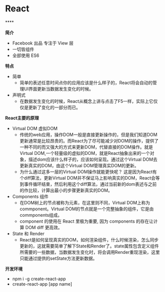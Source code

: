# React

\*\*\*\*

**简介**

* Facebook 出品 专注于 View 层
* 一切皆组件
* 全部使用 ES6

**特点**

* 简单
  * 简单的表述任意时间点你的应用应该是什么样子的，React将会自动的管理UI界面更新当数据发生变化的时候。
* 声明式
  * 在数据发生变化的时候，React从概念上讲与点击了F5一样，实际上它仅仅是更新了变化的一部分而已。

**React主要的原理**

* Virtual DOM 虚拟DOM 
  * 传统的web应用，操作DOM一般是直接更新操作的，但是我们知道DOM更新通常是比较昂贵的。而React为了尽可能减少对DOM的操作，提供了一种不同的而又强大的方式来更新DOM，代替直接的DOM操作。就是Virtual DOM,一个轻量级的虚拟的DOM，就是React抽象出来的一个对象，描述dom应该什么样子的，应该如何呈现。通过这个Virtual DOM去更新真实的DOM，由这个Virtual DOM管理真实DOM的更新。
  * 为什么通过这多一层的Virtual DOM操作就能更快呢？ 这是因为React有个diff算法，更新Virtual DOM并不保证马上影响真实的DOM，React会等到事件循环结束，然后利用这个diff算法，通过当前新的dom表述与之前的作比较，计算出最小的步骤更新真实的DOM。
* Components 组件 
  * 在DOM树上的节点被称为元素，在这里则不同，Virtual DOM上称为commponent。Virtual DOM的节点就是一个完整抽象的组件，它是由commponents组成。
  * component 的使用在 React 里极为重要, 因为 components 的存在让计算 DOM diff 更高效。
* State 和 Render
  * React是如何呈现真实的DOM，如何渲染组件，什么时候渲染，怎么同步更新的，这就需要简单了解下State和Render了。state属性包含定义组件所需要的一些数据，当数据发生变化时，将会调用Render重现渲染，这里只能通过提供的setState方法更新数据。

**开发环境**

* npm i -g create-react-app
* create-react-app \[app name\]

